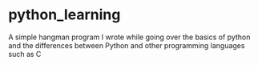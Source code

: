 # python_learning

A simple hangman program I wrote while going over the basics of python and the differences between Python and other programming languages such as C
